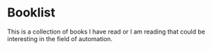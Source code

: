 # Booklist

This is a collection of books I have read or I am reading that could be interesting in the field of automation.
